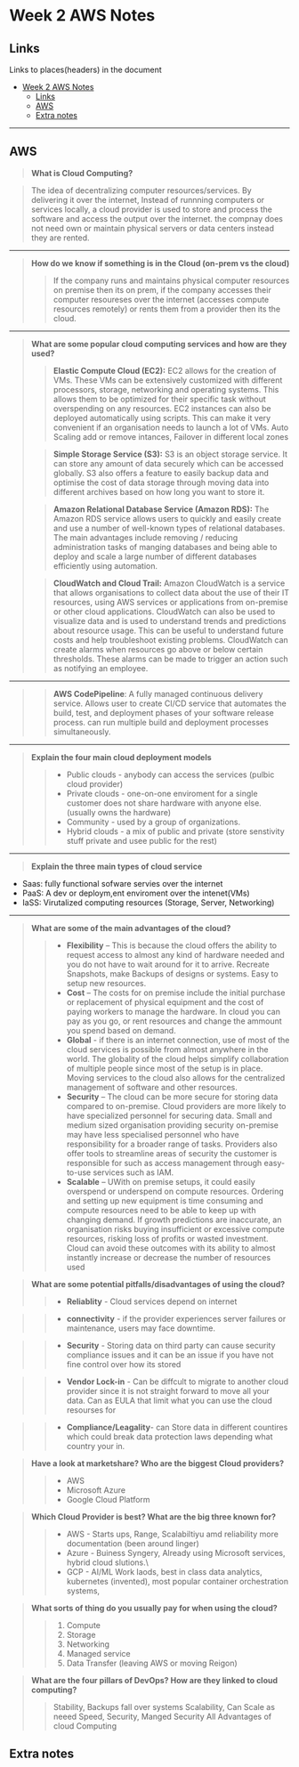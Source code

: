 # Week 2 AWS Notes 

## Links
Links to places(headers) in the document
- [Week 2 AWS Notes](#week-2-aws-notes)
  - [Links](#links)
  - [AWS](#aws)
  - [Extra notes](#extra-notes)

_____






## AWS

>**What is Cloud Computing?**

>The idea of decentralizing computer resources/services. By delivering it over the internet, Instead of runnning computers or services locally,  a cloud provider  is used to store and process the software and access the output over the internet. the compnay does not need own or maintain physical servers or data centers instead they are rented.
----
>**How do we know if something is in the Cloud (on-prem vs the cloud)**
>>If the company runs and maintains physical computer resources on premise then its on prem, if the company accesses their computer resoureses over the internet (accesses compute resources remotely) or rents them from a provider then its the cloud.
---
>**What are some popular cloud computing services and how are they used?**
>>**Elastic Compute Cloud (EC2):**  EC2 allows for the creation of VMs. These VMs can be extensively customized with different processors, storage, networking and operating systems. This allows them to be optimized for their specific task without overspending on any resources. EC2 instances can also be deployed automatically using scripts.  This can make it very convenient if an organisation needs to launch a lot of VMs. Auto Scaling add or remove intances, Failover in different local zones
>
>>**Simple Storage Service (S3):** S3 is an object storage service. It can store any amount of data securely which can be accessed globally. S3 also offers a feature to easily backup data and optimise the cost of data storage through moving data into different archives based on how long you want to store it.
>
>>**Amazon Relational Database Service (Amazon RDS):** The Amazon RDS service allows users to quickly and easily create and use a number of well-known types of relational databases.  The main advantages include removing / reducing administration tasks of manging databases and being able to deploy and scale a large number of different databases efficiently using automation.
>
>> **CloudWatch and Cloud Trail:** Amazon CloudWatch is a service that allows organisations to collect data about the use of their IT resources, using AWS services or applications from on-premise or other cloud applications. CloudWatch can also be used to visualize data and is used to understand trends and predictions about resource usage. This can be useful to understand future costs and help troubleshoot existing problems. CloudWatch can create alarms when resources go above or below certain thresholds. These alarms can be made to trigger an action such as notifying an employee.
---
>>**AWS CodePipeline**: A fully managed continuous  delivery service. Allows user to create CI/CD service that automates the build, test, and deployment phases of your software release process. can run multiple build and deployment processes simultaneously.
---
>**Explain the four main cloud deployment models**
  >>* Public clouds - anybody can access the services (pulbic cloud provider)
  >>* Private clouds - one-on-one enviroment for a single customer does not share hardware with anyone else.(usually owns the hardware)
  >>* Community - used by a group of organizations.
  >>* Hybrid clouds - a mix of public and private (store senstivity stuff private and usee public for the rest)
 

---
>**Explain the three main types of cloud service**
* Saas: fully functional sofware servies over the internet
* PaaS: A dev or deploym,ent enviroment over the intenet(VMs)
* IaSS: Virutalized computing resources (Storage, Server, Networking)
---
>**What are some of the main advantages of the cloud?**
>>* **Flexibility** – This is because the cloud offers the ability to request access to almost any kind of hardware needed and you do not have to wait around for it to arrive. Recreate Snapshots, make Backups of designs or systems. Easy to setup new resources.
>>* **Cost** –  The costs for on premise include the initial purchase or replacement of physical equipment and the cost of paying workers to manage the hardware. In cloud you can pay as you go, or rent resources and change the ammount you spend based on demand. 
 >> * **Global** - if there is an internet connection, use of most of the cloud services is possible from almost anywhere in the world. 
  The globality of the cloud helps simplify collaboration of multiple people since most of the setup is in place.  Moving services to the cloud also allows for the centralized management of software and other resources. 
>>* **Security** – The cloud can be more secure for storing data compared to on-premise.  Cloud providers are more likely to have specialized personnel for securing data.  Small and medium sized organisation providing security on-premise may have less specialised personnel who have responsibility for a broader range of tasks. 
  Providers also offer tools to streamline areas of security the customer is responsible for such as access management through easy-to-use services such as IAM. 
>> * **Scalable** – UWith on premise setups, it could easily overspend or underspend on compute resources.   Ordering and setting up new equipment is time consuming and compute resources need to be able to keep up with changing demand.  If growth predictions are inaccurate, an organisation risks buying insufficient or excessive compute resources, risking loss of profits or wasted investment. Cloud can avoid these outcomes with its ability to almost instantly increase or decrease the number of resources used

>**What are some potential pitfalls/disadvantages of using the cloud?**
  >>* **Reliablity** - Cloud services depend on internet 

  >>* **connectivity** - if the provider experiences server failures or maintenance, users may face downtime.

>>* **Security** - Storing data on third party can cause security compliance issues and it can be an issue if you have not fine control over how its stored

>>* **Vendor Lock-in** - Can be diffcult to migrate to another cloud provider since it is not straight forward to move all your data. Can as EULA that limit what you can use the cloud resourses for

>>* **Compliance/Leagality**- can Store data in different countires which could break data protection laws depending what country your in.

>**Have a look at marketshare? Who are the biggest Cloud providers?**
>>* AWS
>>* Microsoft Azure
>>* Google Cloud Platform

>**Which Cloud Provider is best? What are the big three known for?**
>>* AWS - Starts ups, Range, Scalabiltiyu amd reliability more documentation (been around linger)
>>* Azure - Buiness  Syngery, Already using Microsoft services, hybrid cloud slutions.\
>>* GCP - AI/ML Work laods, best in class data analytics, kubernetes (invented), most popular container orchestration systems,

>**What sorts of thing do you usually pay for when using the cloud?**
>>1. Compute
>>1. Storage
>>1. Networking
>>1. Managed service
>>1. Data Transfer (leaving AWS or moving Reigon)
  



>**What are the four pillars of DevOps? How are they linked to cloud computing?**
  >>Stability, Backups fall over systems
  >>Scalability, Can Scale as neeed
  >>Speed, 
  >>Security, Manged Security 
  >> All Advantages of cloud Computing




## Extra notes
